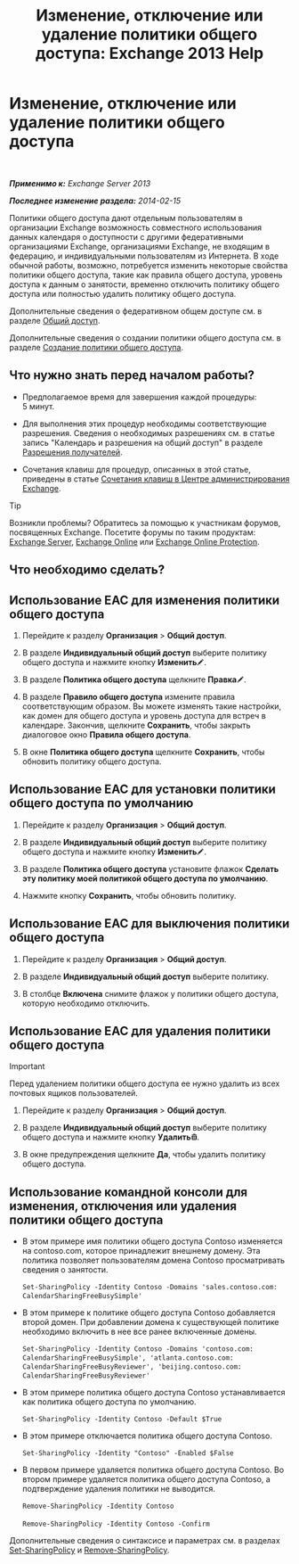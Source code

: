 ﻿---
title: 'Изменение, отключение или удаление политики общего доступа: Exchange 2013 Help'
TOCTitle: Изменение, отключение или удаление политики общего доступа
ms:assetid: 714af42d-ca29-4bb4-ac48-f0b3d4fd1c15
ms:mtpsurl: https://technet.microsoft.com/ru-ru/library/JJ657460(v=EXCHG.150)
ms:contentKeyID: 50488215
ms.date: 04/30/2018
mtps_version: v=EXCHG.150
ms.translationtype: HT
---

# Изменение, отключение или удаление политики общего доступа

 

_**Применимо к:** Exchange Server 2013_

_**Последнее изменение раздела:** 2014-02-15_

Политики общего доступа дают отдельным пользователям в организации Exchange возможность совместного использования данных календаря о доступности с другими федеративными организациями Exchange, организациями Exchange, не входящим в федерацию, и индивидуальными пользователям из Интернета. В ходе обычной работы, возможно, потребуется изменить некоторые свойства политики общего доступа, такие как правила общего доступа, уровень доступа к данным о занятости, временно отключить политику общего доступа или полностью удалить политику общего доступа.

Дополнительные сведения о федеративном общем доступе см. в разделе [Общий доступ](sharing-exchange-2013-help.md).

Дополнительные сведения о создании политики общего доступа см. в разделе [Создание политики общего доступа](create-a-sharing-policy-exchange-2013-help.md).

## Что нужно знать перед началом работы?

  - Предполагаемое время для завершения каждой процедуры: 5 минут.

  - Для выполнения этих процедур необходимы соответствующие разрешения. Сведения о необходимых разрешениях см. в статье запись "Календарь и разрешения на общий доступ" в разделе [Разрешения получателей](recipients-permissions-exchange-2013-help.md).

  - Сочетания клавиш для процедур, описанных в этой статье, приведены в статье [Сочетания клавиш в Центре администрирования Exchange](keyboard-shortcuts-in-the-exchange-admin-center-exchange-online-protection-help.md).

> [!TIP]  
> Возникли проблемы? Обратитесь за помощью к участникам форумов, посвященных Exchange. Посетите форумы по таким продуктам: <a href="https://go.microsoft.com/fwlink/p/?linkid=60612">Exchange Server</a>, <a href="https://go.microsoft.com/fwlink/p/?linkid=267542">Exchange Online</a> или <a href="https://go.microsoft.com/fwlink/p/?linkid=285351">Exchange Online Protection</a>.


## Что необходимо сделать?

## Использование EAC для изменения политики общего доступа

1.  Перейдите к разделу **Организация** \> **Общий доступ**.

2.  В разделе **Индивидуальный общий доступ** выберите политику общего доступа и нажмите кнопку **Изменить**![Значок редактирования](images/Bb124582.6f53ccb2-1f13-4c02-bea0-30690e6ea71d(EXCHG.150).gif "Значок редактирования").

3.  В разделе **Политика общего доступа** щелкните **Правка**![Значок редактирования](images/Bb124582.6f53ccb2-1f13-4c02-bea0-30690e6ea71d(EXCHG.150).gif "Значок редактирования").

4.  В разделе **Правило общего доступа** измените правила соответствующим образом. Вы можете изменять такие настройки, как домен для общего доступа и уровень доступа для встреч в календаре. Закончив, щелкните **Сохранить**, чтобы закрыть диалоговое окно **Правила общего доступа**.

5.  В окне **Политика общего доступа** щелкните **Сохранить**, чтобы обновить политику общего доступа.

## Использование EAC для установки политики общего доступа по умолчанию

1.  Перейдите к разделу **Организация** \> **Общий доступ**.

2.  В разделе **Индивидуальный общий доступ** выберите политику общего доступа и нажмите кнопку **Изменить**![Значок редактирования](images/Bb124582.6f53ccb2-1f13-4c02-bea0-30690e6ea71d(EXCHG.150).gif "Значок редактирования").

3.  В разделе **Политика общего доступа** установите флажок **Сделать эту политику моей политикой общего доступа по умолчанию**.

4.  Нажмите кнопку **Сохранить**, чтобы обновить политику.

## Использование EAC для выключения политики общего доступа

1.  Перейдите к разделу **Организация** \> **Общий доступ**.

2.  В разделе **Индивидуальный общий доступ** выберите политику.

3.  В столбце **Включена** снимите флажок у политики общего доступа, которую необходимо отключить.

## Использование EAC для удаления политики общего доступа

> [!IMPORTANT]  
> Перед удалением политики общего доступа ее нужно удалить из всех почтовых ящиков пользователей.


1.  Перейдите к разделу **Организация** \> **Общий доступ**.

2.  В разделе **Индивидуальный общий доступ** выберите политику общего доступа и нажмите кнопку **Удалить**![Значок удаления](images/Dd979797.14f639f6-61e8-4418-bbfb-0db14de9d2f5(EXCHG.150).gif "Значок удаления").

3.  В окне предупреждения щелкните **Да**, чтобы удалить политику общего доступа.

## Использование командной консоли для изменения, отключения или удаления политики общего доступа

  - В этом примере имя политики общего доступа Contoso изменяется на contoso.com, которое принадлежит внешнему домену. Эта политика позволяет пользователям домена Contoso просматривать сведения о занятости.
    
        Set-SharingPolicy -Identity Contoso -Domains 'sales.contoso.com: CalendarSharingFreeBusySimple'

  - В этом примере к политике общего доступа Contoso добавляется второй домен. При добавлении домена к существующей политике необходимо включить в нее все ранее включенные домены.
    
        Set-SharingPolicy -Identity Contoso -Domains 'contoso.com: CalendarSharingFreeBusySimple', 'atlanta.contoso.com: CalendarSharingFreeBusyReviewer', 'beijing.contoso.com: CalendarSharingFreeBusyReviewer'

  - В этом примере политика общего доступа Contoso устанавливается как политика общего доступа по умолчанию.
    
        Set-SharingPolicy -Identity Contoso -Default $True

  - В этом примере отключается политика общего доступа Contoso.
    
        Set-SharingPolicy -Identity "Contoso" -Enabled $False

  - В первом примере удаляется политика общего доступа Contoso. Во втором примере удаляется политика общего доступа Contoso, а подтверждение удаления политики не выводится.
    
        Remove-SharingPolicy -Identity Contoso
    
        Remove-SharingPolicy -Identity Contoso -Confirm

Дополнительные сведения о синтаксисе и параметрах см. в разделах [Set-SharingPolicy](https://technet.microsoft.com/ru-ru/library/dd297931\(v=exchg.150\)) и [Remove-SharingPolicy](https://technet.microsoft.com/ru-ru/library/dd351071\(v=exchg.150\)).

